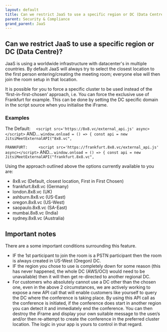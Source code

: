 ```yaml
---
layout: default
title: Can we restrict JaaS to use a specific region or DC (Data Centre)?
parent: Security & Compliance
grand_parent: JaaS
---
```


## Can we restrict JaaS to use a specific region or DC (Data Centre)?
JaaS is using a worldwide infrastructure with datacenter's in multiple countries.
By default JaaS will always try to select the closest location to the first person entering/creating the meeting room; everyone else will then join the room setup in that location.

It is possible for you to force a specific cluster to be used instead of the ‘first-in-first-chosen’ approach, i.e. You can force the exclusive use of Frankfurt for example.
This can be done by setting the DC specific domain in the script source when you initialise the iFrame.

### Examples

The Default:
`  	<script src='https://8x8.vc/external_api.js' async></script> `
AND...
`window.onload = () => { const api = new JitsiMeetExternalAPI("8x8.vc", `

`FRANKFURT: 	<script src='https://frankfurt.8x8.vc/external_api.js' async></script>`
AND...
`window.onload = () => { const api = new JitsiMeetExternalAPI("frankfurt.8x8.vc", `

Using the approach outlined above the options currently available to you are:
* 8x8.vc (Default, closest location, First in First Chosen)
* frankfurt.8x8.vc (Germany)
* london.8x8.vc (UK)
* ashburn.8x8.vc (US-East)
* oregon.8x8.vc (US-West)
* saopaulo.8x8.vc (SA-East)
* mumbai.8x8.vc (India)
* sydney.8x8.vc (Australia)

## Important notes

There are a some important conditions surrounding this feature.
* IF the 1st participant to join the room is a PSTN participant then the room is always created in US-West (Oregon) DC.
* IF the region you chose to use is completely down for some reason (this has never happened, the whole DC (AWS/OCI) would need to be unavailable) then it will then get re-directed to another regional DC.
* For customers who absolutely cannot use a DC other than the chosen one, even in the above 2 circumstances, we are actively working to expose a new API call that will enable customers like yourself to query the DC where the conference is taking place.  By using this API call as the conference is initiated, if the conference does start in another region you can detect it and immediately end the conference.  You can then destroy the iFrame and display your own suitable message to the user/s and/or then re-attempt to create the conference in the preferred cluster location.  The logic in your app is yours to control in that regard.
